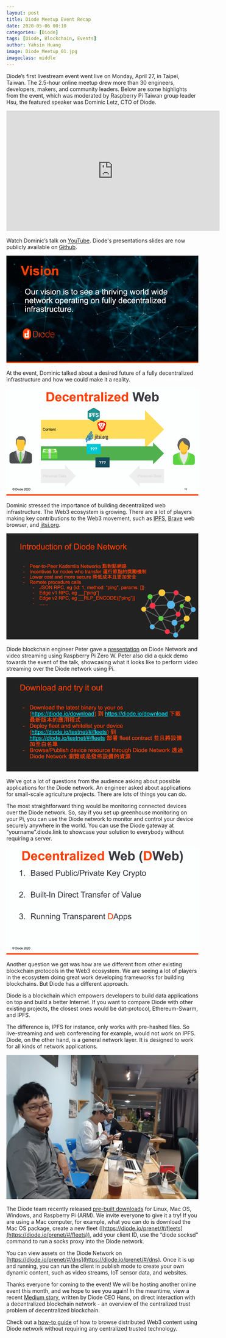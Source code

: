 ```yaml
---
layout: post
title: Diode Meetup Event Recap
date: 2020-05-06 00:10
categories: [Diode]
tags: [Diode, Blockchain, Events]
author: Yahsin Huang
image: Diode_Meetup_01.jpg
imageclass: middle
---
```



Diode’s first livestream event went live on Monday, April 27, in Taipei, Taiwan. The 2.5-hour online meetup drew more than 30 engineers, developers, makers, and community leaders. Below are some highlights from the event, which was moderated by Raspberry Pi Taiwan group leader Hsu, the featured speaker was Dominic Letz, CTO of Diode. 

<center><iframe width="560" height="315" src="https://www.youtube.com/embed/KeIwchX_C40" frameborder="0" allow="accelerometer; autoplay; encrypted-media; gyroscope; picture-in-picture" allowfullscreen></iframe></center>

Watch Dominic’s talk on [YouTube](https://youtu.be/KeIwchX_C40). Diode's presentations slides are now publicly available on [Github](https://github.com/diodechain/presentations/tree/master/Raspberrypi_Taipei_Meetup_2020).

![alt_text](images/blog/Diode_Meetup_02.png "image_tooltip")


At the event, Dominic talked about a desired future of a fully decentralized infrastructure and how we could make it a reality. 

![alt_text](images/blog/Diode_Meetup_03.png "image_tooltip")


Dominic stressed the importance of building decentralized web infrastructure. The Web3 ecosystem is growing. There are a lot of players making key contributions to the Web3 movement, such as [IPFS](https://ipfs.io/), [Brave](https://brave.com/) web browser, and [jitsi.org](https://jitsi.org/).


![alt_text](images/blog/Diode_Meetup_04.png "image_tooltip")


Diode blockchain engineer Peter gave a [presentation](https://github.com/diodechain/presentations/blob/master/Raspberrypi_Taipei_Meetup_2020/Diode%20Meetup%20%231%20April_%20Diode%20Network%20and%20Video%20Streaming%20Using%20Raspberry%20Pi%20Zero%20W.pdf) on Diode Network and video streaming using Raspberry Pi Zero W. Peter also did a quick demo towards the event of the talk, showcasing what it looks like to perform video streaming over the Diode network using Pi.


![alt_text](images/blog/Diode_Meetup_05.png "image_tooltip")


We’ve got a lot of questions from the audience asking about possible applications for the Diode network. An engineer asked about applications for small-scale agriculture projects. There are lots of things you can do. 

The most straightforward thing would be monitoring connected devices over the Diode network. So, say if you set up greenhouse monitoring on your Pi, you can use the Diode network to monitor and control your device securely anywhere in the world. You can use the Diode gateway at “yourname”.diode.link to showcase your solution to everybody without requiring a server.


![alt_text](images/blog/Diode_Meetup_06.png "image_tooltip")


Another question we got was how are we different from other existing blockchain protocols in the Web3 ecosystem.  We are seeing a lot of players in the ecosystem doing great work developing frameworks for building blockchains. But Diode has a different approach.

Diode is a blockchain which empowers developers to build data applications on top and build a better Internet. If you want to compare Diode with other existing projects, the closest ones would be dat-protocol, Ethereum-Swarm, and IPFS. 

The difference is, IPFS for instance, only works with pre-hashed files. So live-streaming and web conferencing for example, would not work on IPFS. Diode, on the other hand, is a general network layer. It is designed to work for all kinds of network applications.

![alt_text](images/blog/Diode_Meetup_07.jpg "image_tooltip")


The Diode team recently released [pre-built downloads](https://diode.io/download/) for Linux, Mac OS, Windows, and Raspberry Pi (ARM). We invite everyone to give it a try! If you are using a Mac computer, for example, what you can do is download the Mac OS package, create a new fleet ([https://diode.io/prenet/#/fleets](https://diode.io/prenet/#/fleets)), add your client ID, use the “diode socksd” command to run a socks proxy into the Diode network. 

You can view assets on the Diode Network on [https://diode.io/prenet/#/dns](https://diode.io/prenet/#/dns). Once it is up and running, you can run the client in publish mode to create your own dynamic content, such as video streams, IoT sensor data, and websites.

Thanks everyone for coming to the event! We will be hosting another online event this month, and we hope to see you again! In the meantime, view a recent [Medium story](https://medium.com/@hansr77/direct-interaction-with-a-decentralized-blockchain-network-4152492a33da), written by Diode CEO Hans, on direct interaction with a decentralized blockchain network - an overview of the centralized trust problem of decentralized blockchain. 

Check out a [how-to guide](https://medium.com/@hansr77/browse-web3-content-without-centralized-tech-dad508b91a13) of how to browse distributed Web3 content using Diode network without requiring any centralized trusted technology.